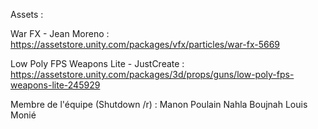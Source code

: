 ﻿Assets :

War FX - Jean Moreno : https://assetstore.unity.com/packages/vfx/particles/war-fx-5669

Low Poly FPS Weapons Lite - JustCreate : https://assetstore.unity.com/packages/3d/props/guns/low-poly-fps-weapons-lite-245929

Membre de l'équipe (Shutdown /r) : Manon Poulain Nahla Boujnah Louis Monié